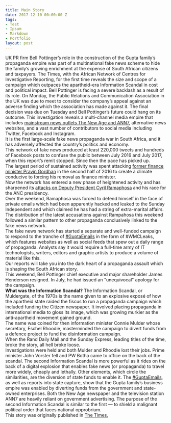 ```yaml
---
title: Main Story
date: 2017-12-10 00:00:00 Z
tags:
- Test
- Ipsum
- Markdown
- Portfolio
layout: post
---
```


UK PR firm Bell Pottinger’s role in the construction of the Gupta family’s propaganda empire was part of a multinational fake news scheme to hide the family’s growing enrichment at the expense of South African citizens and taxpayers. 
The Times, with the African Network of Centres for Investigative Reporting, for the first time reveals the size and scope of a campaign which outpaces the apartheid-era Information Scandal in cost and political impact. 
Bell Pottinger is facing a severe backlash as a result of its role. 
On Monday, the Public Relations and Communication Association in the UK was due to meet to consider the company’s appeal against an adverse finding which the association has made against it. The final decision was due on Tuesday and Bell Pottinger’s future could hang on its outcome. 
This investigation reveals a multi-channel media empire that includes <a href="https://www.timeslive.co.za/sunday-times/news/2017-08-26-i-know-what-ive-signed-up-for-manyi-spills-the-beans-on-his-new-business/">mainstream news outlets The New Age and ANN7</a>, alternative news websites, and a vast number of contributors to social media including Twitter, Facebook and Instagram.  
It is the first large-scale fake news propaganda war in South Africa, and it has adversely affected the country’s politics and economy.  
This network of fake news produced at least 220,000 tweets and hundreds of Facebook posts to confuse the public between July 2016 and July 2017, when this report’s remit stopped. Since then the pace has picked up.  
The largest period of sustained activity was spent attacking <a href="https://www.timeslive.co.za/sunday-times/opinion-and-analysis/2017-08-31-why-gordhan-and-not-the-guptas-might-be-in-the-dock-soon/">former finance minister Pravin Gordhan</a> in the second half of 2016 to create a climate conducive to forcing his removal as finance minister.  
Now the network has entered a new phase of heightened activity and has sharpened its <a href="https://www.timeslive.co.za/politics/2017-08-16-he-is-no-wife-beater-dirty-tricks-are-being-used-against-ramaphosa-voices-mount-in-support-of-deputy-president/">attacks on Deputy President Cyril Ramaphosa</a> and his race for the ANC presidency.  
Over the weekend, Ramaphosa was forced to defend himself in the face of private emails which had been apparently hacked and leaked to the Sunday Independent and which claimed he has had a string of extra-marital affairs.  
The distribution of the latest accusations against Rampahosa this weekend followed a similar pattern to other propaganda conclusively linked to the fake news network.  
The fake news network has started a separate and well-funded campaign to respond to the tranche of <a href="https://www.timeslive.co.za/group/Gupta_Emails_Revealed/">#GuptaEmails</a> in the form of #WMCLeaks, which features websites as well as social feeds that spew out a daily range of propaganda. Analysts say it would require a full-time army of IT technologists, writers, editors and graphic artists to produce a volume of material like this.  
Our reports will take you into the dark heart of a propaganda assault which is shaping the South African story.  
This weekend, Bell Pottinger chief executive and major shareholder James Henderson resigned. In July, he had issued an "unequivocal" apology for the campaign.  
<strong>What was the Information Scandal?</strong> 
The Information Scandal, or Muldergate, of the 1970s is the name given to an explosive exposé of how the apartheid state raided the fiscus to run a propaganda campaign which included funding the Citizen newspaper. It involved placing propaganda in international media to gloss its image, which was growing murkier as the anti-apartheid movement gained ground.  
The name was coined for then information minister Connie Mulder whose secretary, Eschel Rhoodie, masterminded the campaign to divert funds from a defence project to fund the disinformation campaign.  
When the Rand Daily Mail and the Sunday Express, leading titles of the time, broke the story, all hell broke loose.   
Investigations were held and both Mulder and Rhoodie lost their jobs. Prime minister John Vorster fell and PW Botha came to office on the back of the scandal. 
The second Information Scandal is more powerful as it rides on the back of a digital explosion that enables fake news (or propaganda) to travel more widely, cheaply and lethally. 
Other elements, which circle the similarities, are the diversion of state funds to enable it. The <a href="https://www.timeslive.co.za/group/Gupta_Emails_Revealed/">#GuptaEmails</a>, as well as reports into state capture, show that the Gupta family’s business empire was enabled by diverting funds from the government and state-owned enterprises. Both the New Age newspaper and the television station ANN7 are heavily reliant on government advertising. 
The purpose of the second Information Scandal is similar to the first — to shield a malignant political order that faces national opprobrium.  
This story was originally published in <a href="https://www.timeslive.co.za/news/south-africa/2017-09-04-the-guptas-bell-pottinger-and-the-fake-news-propaganda-machine/">The Times.</a>